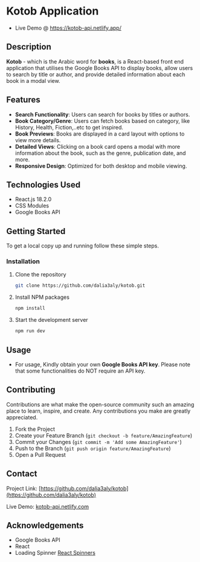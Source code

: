# Kotob Application

- Live Demo @ https://kotob-api.netlify.app/

## Description

**Kotob** - which is the Arabic word for **books**, is a React-based front end application that utilises the Google Books API to display books, allow users to search by title or author, and provide detailed information about each book in a modal view.

## Features

- **Search Functionality**: Users can search for books by titles or authors.
- **Book Category/Genre**: Users can fetch books based on category, like History, Health, Fiction,..etc to get inspired.
- **Book Previews**: Books are displayed in a card layout with options to view more details.
- **Detailed Views**: Clicking on a book card opens a modal with more information about the book, such as the genre, publication date, and more.
- **Responsive Design**: Optimized for both desktop and mobile viewing.

## Technologies Used

- React.js 18.2.0
- CSS Modules
- Google Books API

## Getting Started

To get a local copy up and running follow these simple steps.

### Installation

1. Clone the repository
    ```sh
    git clone https://github.com/dalia3aly/kotob.git
    ```
2. Install NPM packages
    ```sh
    npm install
    ```
3. Start the development server
    ```sh
    npm run dev
    ```

## Usage

- For usage, Kindly obtain your own **Google Books API key**. Please note that some functionalities do NOT require an API key.

## Contributing

Contributions are what make the open-source community such an amazing place to learn, inspire, and create. Any contributions you make are greatly appreciated.

1. Fork the Project
2. Create your Feature Branch (`git checkout -b feature/AmazingFeature`)
3. Commit your Changes (`git commit -m 'Add some AmazingFeature'`)
4. Push to the Branch (`git push origin feature/AmazingFeature`)
5. Open a Pull Request


## Contact

Project Link: [https://github.com/dalia3aly/kotob](https://github.com/dalia3aly/kotob)

Live Demo: [kotob-api.netlify.com](kotob-api.netlify.com)

## Acknowledgements

- Google Books API
- React
- Loading Spinner [React Spinners](https://mhnpd.github.io/react-loader-spinner/docs/components/grid)